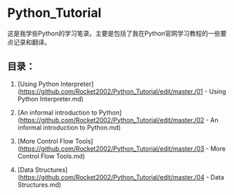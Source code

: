 # Python_Tutorial
这是我学些Python的学习笔录。主要是包括了我在Python官网学习教程的一些要点记录和翻译。

## 目录：
1. [Using Python Interpreter](https://github.com/Rocket2002/Python_Tutorial/edit/master./01 - Using Python Interpreter.md)

2. [An informal introduction to Python](https://github.com/Rocket2002/Python_Tutorial/edit/master./02 - An informal introduction to Python.md)

3. [More Control Flow Tools](https://github.com/Rocket2002/Python_Tutorial/edit/master./03 - More Control Flow Tools.md)

4. [Data Structures](https://github.com/Rocket2002/Python_Tutorial/edit/master./04 - Data Structures.md)
